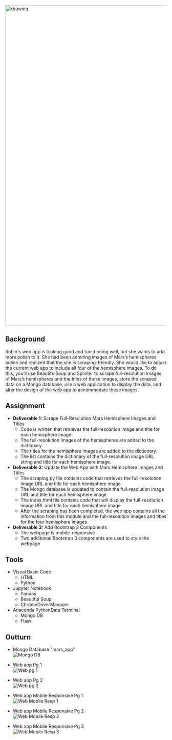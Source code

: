 <img src="https://user-images.githubusercontent.com/90797036/142513594-9c9aab43-5982-44a9-a4bd-d0ad9510708b.png" alt="drawing" width="1000"/>

## Background
Robin's web app is looking good and functioning well, but she wants to add more polish to it. She had been admiring images of Mars’s
hemispheres online and realized that the site is scraping-friendly. She would like to adjust the current web app to include all four
of the hemisphere images. To do this, you’ll use BeautifulSoup and Splinter to scrape full-resolution images of Mars’s hemispheres and
the titles of those images, store the scraped data on a Mongo database, use a web application to display the data, and alter the design
of the web app to accommodate these images.


## Assignment

- __**Deliverable 1:**__ Scrape Full-Resolution Mars Hemisphere Images and Titles
	- Code is written that retrieves the full-resolution image and title for each hemisphere image
	- The full-resolution images of the hemispheres are added to the dictionary.
	- The titles for the hemisphere images are added to the dictionary.
	- The list contains the dictionary of the full-resolution image URL string and title for each hemisphere image.
- __**Deliverable 2:**__ Update the Web App with Mars Hemisphere Images and Titles
	- The scraping.py file contains code that retrieves the full-resolution image URL and title for each hemisphere image
	- The Mongo database is updated to contain the full-resolution image URL and title for each hemisphere image
	- The index.html file contains code that will display the full-resolution image URL and title for each hemisphere image
	- After the scraping has been completed, the web app contains all the information from this module and the full-resolution images and titles for the four hemisphere images
- __**Deliverable 3:**__ Add Bootstrap 3 Components
	- The webpage is mobile-responsive
	- Two additional Bootstrap 3 components are used to style the webpage


## Tools

- Visual Basic Code
	- HTML
	- Python
- Jupyter Notebook
	- Pandas
	- Beautiful Soup
	- ChromeDriverManager
- Anaconda PythonData Terminal
	- Mongo DB
	- Flask

## Outturn

- Mongo Database "mars_app"</br>
![Mongo DB](https://user-images.githubusercontent.com/90797036/142513296-342aa336-e140-421d-92fb-7de884fece0a.png)</br>

- Web app Pg 1</br>
![Web pg 1](https://user-images.githubusercontent.com/90797036/142513376-e6950827-81dc-43b3-8487-ce68c866367d.png)</br>
- Web app Pg 2</br>
![Web pg 2](https://user-images.githubusercontent.com/90797036/142513400-3ab278fc-d36c-4869-aa60-f1e5da6bff56.png)</br>

- Web app Mobile Responsive Pg 1</br>
![Web Mobile Resp 1](https://user-images.githubusercontent.com/90797036/142513430-92881aa4-b431-4726-9c6c-67105b2b44d3.png)</br>

- Web app Mobile Responsive Pg 2</br>
![Web Mobile Resp 2](https://user-images.githubusercontent.com/90797036/142513454-b03d9a9f-8fdf-4613-bf73-1260b0274a0a.png)</br>

- Web app Mobile Responsive Pg 3</br>
![Web Mobile Resp 3](https://user-images.githubusercontent.com/90797036/142513463-31e01769-125a-4faf-890b-47275c1a4e8a.png)
